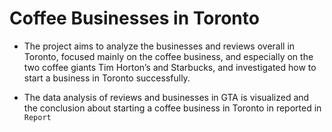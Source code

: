 # Coffee Businesses in Toronto

* The project aims to analyze the businesses and reviews overall in Toronto, focused mainly on the coffee business, and especially on the two coffee giants Tim Horton’s and Starbucks, and investigated how to start a business in Toronto successfully.

* The data analysis of reviews and businesses in GTA is visualized and the conclusion about starting a coffee business in Toronto in reported in `Report` 
